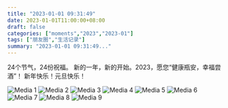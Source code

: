 ```yaml
---
title: "2023-01-01 09:31:49"
date: 2023-01-01T11:00:00+08:00
draft: false
categories: ["moments","2023","2023-01"]
tags: ["朋友圈","生活记录"]
summary: "2023-01-01 09:31:49..."
---
```


24个节气，24份祝福。
新的一年，新的开始。
​2023，愿您“健康瓶安，幸福尝酒”！
​新年快乐！元旦快乐！

![Media 1](/Moments/photos/2023-01-01/202301010931490.jpg)
![Media 2](/Moments/photos/2023-01-01/202301010931491.jpg)
![Media 3](/Moments/photos/2023-01-01/202301010931492.jpg)
![Media 4](/Moments/photos/2023-01-01/202301010931493.jpg)
![Media 5](/Moments/photos/2023-01-01/202301010931494.jpg)
![Media 6](/Moments/photos/2023-01-01/202301010931495.jpg)
![Media 7](/Moments/photos/2023-01-01/202301010931496.jpg)
![Media 8](/Moments/photos/2023-01-01/202301010931497.jpg)
![Media 9](/Moments/photos/2023-01-01/202301010931498.jpg)

